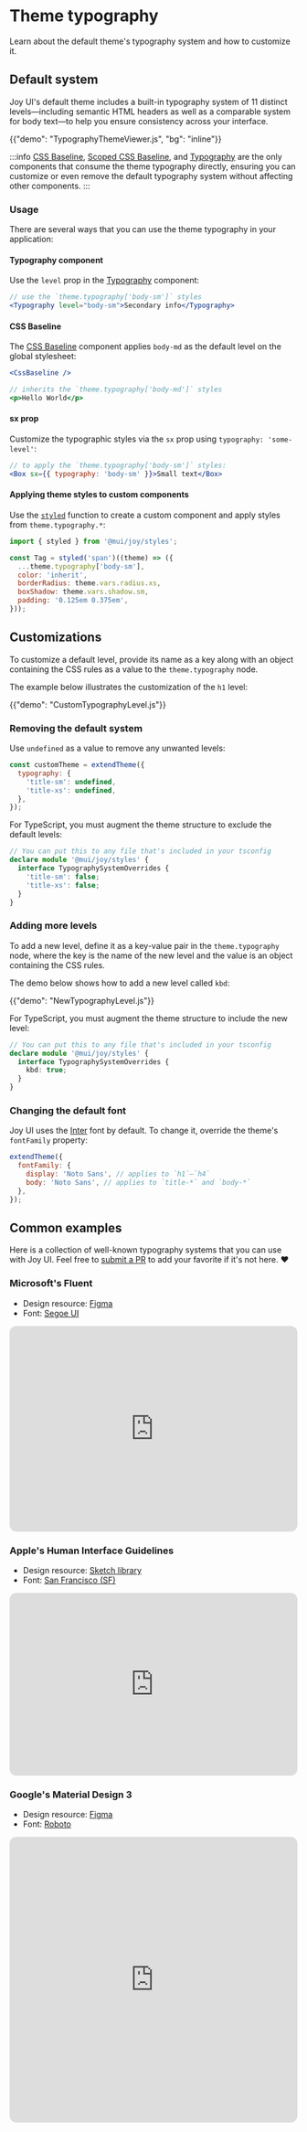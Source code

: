 # Theme typography

<p class="description">Learn about the default theme's typography system and how to customize it.</p>

## Default system

Joy UI's default theme includes a built-in typography system of 11 distinct levels—including semantic HTML headers as well as a comparable system for body text—to help you ensure consistency across your interface.

{{"demo": "TypographyThemeViewer.js", "bg": "inline"}}

:::info
[CSS Baseline](/joy-ui/react-css-baseline/), [Scoped CSS Baseline](/joy-ui/react-css-baseline/#scoping-on-children), and [Typography](/joy-ui/react-typography/) are the only components that consume the theme typography directly, ensuring you can customize or even remove the default typography system without affecting other components.
:::

### Usage

There are several ways that you can use the theme typography in your application:

#### Typography component

Use the `level` prop in the [Typography](/joy-ui/react-typography/) component:

```jsx
// use the `theme.typography['body-sm']` styles
<Typography level="body-sm">Secondary info</Typography>
```

#### CSS Baseline

The [CSS Baseline](/joy-ui/react-css-baseline/) component applies `body-md` as the default level on the global stylesheet:

```jsx
<CssBaseline />

// inherits the `theme.typography['body-md']` styles
<p>Hello World</p>
```

#### sx prop

Customize the typographic styles via the `sx` prop using `typography: 'some-level'`:

```jsx
// to apply the `theme.typography['body-sm']` styles:
<Box sx={{ typography: 'body-sm' }}>Small text</Box>
```

#### Applying theme styles to custom components

Use the [`styled`](/joy-ui/customization/approaches/#reusable-component) function to create a custom component and apply styles from `theme.typography.*`:

```jsx
import { styled } from '@mui/joy/styles';

const Tag = styled('span')((theme) => ({
  ...theme.typography['body-sm'],
  color: 'inherit',
  borderRadius: theme.vars.radius.xs,
  boxShadow: theme.vars.shadow.sm,
  padding: '0.125em 0.375em',
}));
```

## Customizations

To customize a default level, provide its name as a key along with an object containing the CSS rules as a value to the `theme.typography` node.

The example below illustrates the customization of the `h1` level:

{{"demo": "CustomTypographyLevel.js"}}

### Removing the default system

Use `undefined` as a value to remove any unwanted levels:

```js
const customTheme = extendTheme({
  typography: {
    'title-sm': undefined,
    'title-xs': undefined,
  },
});
```

For TypeScript, you must augment the theme structure to exclude the default levels:

```ts
// You can put this to any file that's included in your tsconfig
declare module '@mui/joy/styles' {
  interface TypographySystemOverrides {
    'title-sm': false;
    'title-xs': false;
  }
}
```

### Adding more levels

To add a new level, define it as a key-value pair in the `theme.typography` node, where the key is the name of the new level and the value is an object containing the CSS rules.

The demo below shows how to add a new level called `kbd`:

{{"demo": "NewTypographyLevel.js"}}

For TypeScript, you must augment the theme structure to include the new level:

```ts
// You can put this to any file that's included in your tsconfig
declare module '@mui/joy/styles' {
  interface TypographySystemOverrides {
    kbd: true;
  }
}
```

### Changing the default font

Joy UI uses the [Inter](https://rsms.me/inter/) font by default.
To change it, override the theme's `fontFamily` property:

```js
extendTheme({
  fontFamily: {
    display: 'Noto Sans', // applies to `h1`–`h4`
    body: 'Noto Sans', // applies to `title-*` and `body-*`
  },
});
```

## Common examples

Here is a collection of well-known typography systems that you can use with Joy UI.
Feel free to [submit a PR](https://github.com/mui/material-ui/compare) to add your favorite if it's not here. ❤️

### Microsoft's Fluent

- Design resource: [Figma](https://www.figma.com/community/file/836828295772957889/microsoft-fluent-2-web)
- Font: [Segoe UI](https://learn.microsoft.com/en-us/typography/font-list/segoe-ui)

<iframe src="https://codesandbox.io/embed/joy-ui-fluent-typography-system-j86fct?module=%2Fdemo.tsx&fontsize=14&hidenavigation=1&theme=dark&view=preview"
     style="width:100%; height:360px; border:0; border-radius: 12px; overflow:hidden;"
     title="Joy UI - Fluent Typography System"
     allow="accelerometer; ambient-light-sensor; camera; encrypted-media; geolocation; gyroscope; hid; microphone; midi; payment; usb; vr; xr-spatial-tracking"
     sandbox="allow-forms allow-modals allow-popups allow-presentation allow-same-origin allow-scripts"
   ></iframe>

### Apple's Human Interface Guidelines

- Design resource: [Sketch library](https://developer.apple.com/design/resources/)
- Font: [San Francisco (SF)](https://developer.apple.com/fonts/)

<iframe src="https://codesandbox.io/embed/joy-ui-human-interface-guidelines-typography-system-lkuz4d?module=%2Fdemo.tsx&fontsize=14&hidenavigation=1&theme=dark&view=preview"
     style="width:100%; height:320px; border:0; border-radius: 12px; overflow:hidden;"
     title="Joy UI - Human Interface Guidelines Typography System"
     allow="accelerometer; ambient-light-sensor; camera; encrypted-media; geolocation; gyroscope; hid; microphone; midi; payment; usb; vr; xr-spatial-tracking"
     sandbox="allow-forms allow-modals allow-popups allow-presentation allow-same-origin allow-scripts"
   ></iframe>

### Google's Material Design 3

- Design resource: [Figma](https://www.figma.com/community/file/1035203688168086460/material-3-design-kit)
- Font: [Roboto](https://fonts.google.com/specimen/Roboto)

<iframe src="https://codesandbox.io/embed/joy-ui-material-3-typography-system-lx044f?module=%2Fdemo.tsx&fontsize=14&hidenavigation=1&theme=dark&view=preview"
     style="width:100%; height:500px; border:0; border-radius: 12px; overflow:hidden;"
     title="Joy UI - Joy UI - Material 3 Typography System"
     allow="accelerometer; ambient-light-sensor; camera; encrypted-media; geolocation; gyroscope; hid; microphone; midi; payment; usb; vr; xr-spatial-tracking"
     sandbox="allow-forms allow-modals allow-popups allow-presentation allow-same-origin allow-scripts"
   ></iframe>
